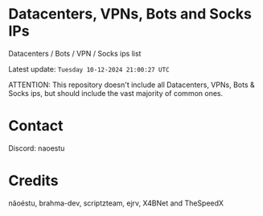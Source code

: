 # Datacenters, VPNs, Bots and Socks IPs
 
Datacenters / Bots / VPN / Socks ips list

Latest update: `Tuesday 10-12-2024 21:00:27 UTC` 

ATTENTION: This repository doesn't include all Datacenters, VPNs, Bots & Socks ips, 
but should include the vast majority of common ones.

# Contact
Discord: naoestu

# Credits
nãoéstu, brahma-dev, scriptzteam, ejrv, X4BNet and TheSpeedX
